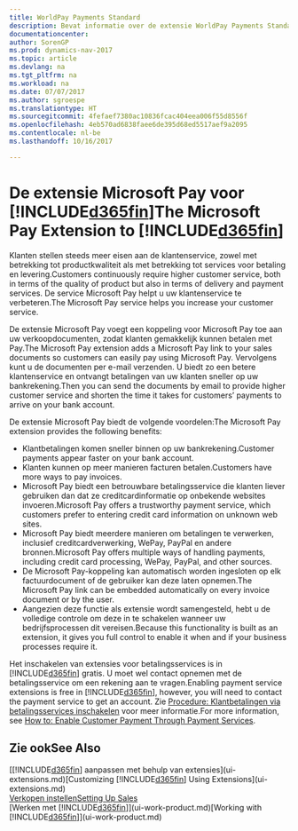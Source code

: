 ```yaml
---
title: WorldPay Payments Standard
description: Bevat informatie over de extensie WorldPay Payments Standard
documentationcenter: 
author: SorenGP
ms.prod: dynamics-nav-2017
ms.topic: article
ms.devlang: na
ms.tgt_pltfrm: na
ms.workload: na
ms.date: 07/07/2017
ms.author: sgroespe
ms.translationtype: HT
ms.sourcegitcommit: 4fefaef7380ac10836fcac404eea006f55d8556f
ms.openlocfilehash: 4eb570ad6838faee6de395d68ed5517aef9a2095
ms.contentlocale: nl-be
ms.lasthandoff: 10/16/2017

---
```

# <a name="the-microsoft-pay-extension-to-included365finincludesd365finlongmdmd"></a><span data-ttu-id="ca005-103">De extensie Microsoft Pay voor [!INCLUDE[d365fin](includes/d365fin_long_md.md)]</span><span class="sxs-lookup"><span data-stu-id="ca005-103">The Microsoft Pay Extension to [!INCLUDE[d365fin](includes/d365fin_long_md.md)]</span></span>
<span data-ttu-id="ca005-104">Klanten stellen steeds meer eisen aan de klantenservice, zowel met betrekking tot productkwaliteit als met betrekking tot services voor betaling en levering.</span><span class="sxs-lookup"><span data-stu-id="ca005-104">Customers continuously require higher customer service, both in terms of the quality of product but also in terms of delivery and payment services.</span></span> <span data-ttu-id="ca005-105">De service Microsoft Pay helpt u uw klantenservice te verbeteren.</span><span class="sxs-lookup"><span data-stu-id="ca005-105">The Microsoft Pay service helps you increase your customer service.</span></span>

<span data-ttu-id="ca005-106">De extensie Microsoft Pay voegt een koppeling voor Microsoft Pay toe aan uw verkoopdocumenten, zodat klanten gemakkelijk kunnen betalen met Pay.</span><span class="sxs-lookup"><span data-stu-id="ca005-106">The Microsoft Pay extension adds a Microsoft Pay link to your sales documents so customers can easily pay using Microsoft Pay.</span></span> <span data-ttu-id="ca005-107">Vervolgens kunt u de documenten per e-mail verzenden. U biedt zo een betere klantenservice en ontvangt betalingen van uw klanten sneller op uw bankrekening.</span><span class="sxs-lookup"><span data-stu-id="ca005-107">Then you can send the documents by email to provide higher customer service and shorten the time it takes for customers’ payments to arrive on your bank account.</span></span>

<span data-ttu-id="ca005-108">De extensie Microsoft Pay biedt de volgende voordelen:</span><span class="sxs-lookup"><span data-stu-id="ca005-108">The Microsoft Pay extension provides the following benefits:</span></span>
- <span data-ttu-id="ca005-109">Klantbetalingen komen sneller binnen op uw bankrekening.</span><span class="sxs-lookup"><span data-stu-id="ca005-109">Customer payments appear faster on your bank account.</span></span>
- <span data-ttu-id="ca005-110">Klanten kunnen op meer manieren facturen betalen.</span><span class="sxs-lookup"><span data-stu-id="ca005-110">Customers have more ways to pay invoices.</span></span>
- <span data-ttu-id="ca005-111">Microsoft Pay biedt een betrouwbare betalingsservice die klanten liever gebruiken dan dat ze creditcardinformatie op onbekende websites invoeren.</span><span class="sxs-lookup"><span data-stu-id="ca005-111">Microsoft Pay offers a trustworthy payment service, which customers prefer to entering credit card information on unknown web sites.</span></span>
- <span data-ttu-id="ca005-112">Microsoft Pay biedt meerdere manieren om betalingen te verwerken, inclusief creditcardverwerking, WePay, PayPal en andere bronnen.</span><span class="sxs-lookup"><span data-stu-id="ca005-112">Microsoft Pay offers multiple ways of handling payments, including credit card processing, WePay, PayPal, and other sources.</span></span>
- <span data-ttu-id="ca005-113">De Microsoft Pay-koppeling kan automatisch worden ingesloten op elk factuurdocument of de gebruiker kan deze laten opnemen.</span><span class="sxs-lookup"><span data-stu-id="ca005-113">The Microsoft Pay link can be embedded automatically on every invoice document or by the user.</span></span>
- <span data-ttu-id="ca005-114">Aangezien deze functie als extensie wordt samengesteld, hebt u de volledige controle om deze in te schakelen wanneer uw bedrijfsprocessen dit vereisen.</span><span class="sxs-lookup"><span data-stu-id="ca005-114">Because this functionality is built as an extension, it gives you full control to enable it when and if your business processes require it.</span></span>

<span data-ttu-id="ca005-115">Het inschakelen van extensies voor betalingsservices is in [!INCLUDE[d365fin](includes/d365fin_md.md)] gratis. U moet wel contact opnemen met de betalingsservice om een rekening aan te vragen.</span><span class="sxs-lookup"><span data-stu-id="ca005-115">Enabling payment service extensions is free in [!INCLUDE[d365fin](includes/d365fin_md.md)], however, you will need to contact the payment service to get an account.</span></span> <span data-ttu-id="ca005-116">Zie [Procedure: Klantbetalingen via betalingsservices inschakelen](sales-how-enable-payment-service-extensions.md) voor meer informatie.</span><span class="sxs-lookup"><span data-stu-id="ca005-116">For more information, see [How to: Enable Customer Payment Through Payment Services](sales-how-enable-payment-service-extensions.md).</span></span>

## <a name="see-also"></a><span data-ttu-id="ca005-117">Zie ook</span><span class="sxs-lookup"><span data-stu-id="ca005-117">See Also</span></span>
<span data-ttu-id="ca005-118">[[!INCLUDE[d365fin](includes/d365fin_md.md)] aanpassen met behulp van extensies](ui-extensions.md)</span><span class="sxs-lookup"><span data-stu-id="ca005-118">[Customizing [!INCLUDE[d365fin](includes/d365fin_md.md)] Using Extensions](ui-extensions.md)</span></span>  
[<span data-ttu-id="ca005-119">Verkopen instellen</span><span class="sxs-lookup"><span data-stu-id="ca005-119">Setting Up Sales</span></span>](sales-setup-sales.md)  
<span data-ttu-id="ca005-120">[Werken met [!INCLUDE[d365fin](includes/d365fin_md.md)]](ui-work-product.md)</span><span class="sxs-lookup"><span data-stu-id="ca005-120">[Working with [!INCLUDE[d365fin](includes/d365fin_md.md)]](ui-work-product.md)</span></span>

